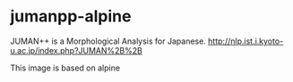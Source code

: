 # jumanpp-alpine
JUMAN++ is a Morphological Analysis for Japanese.
http://nlp.ist.i.kyoto-u.ac.jp/index.php?JUMAN%2B%2B

This image is based on alpine
